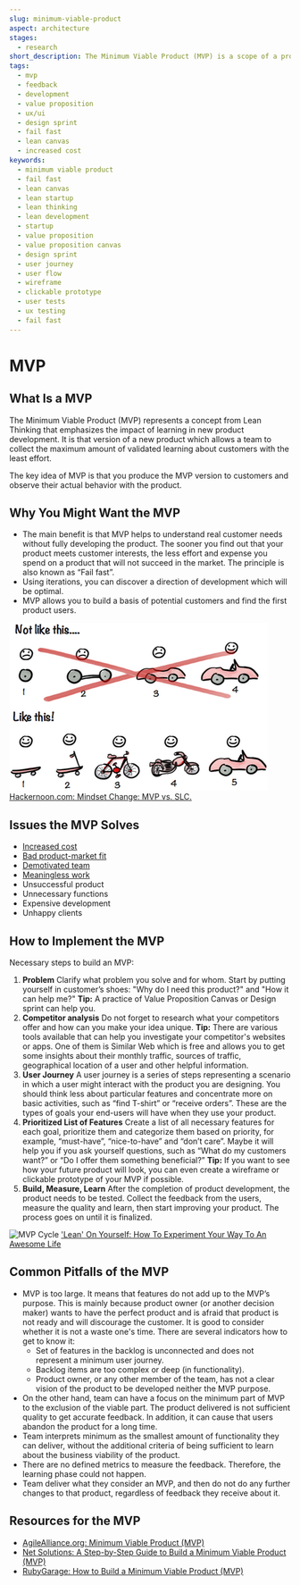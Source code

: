```yaml
---
slug: minimum-viable-product
aspect: architecture
stages:
  - research
short_description: The Minimum Viable Product (MVP) is a scope of a product with the smallest possible functionality which is able to provide meaningful feedback from users.
tags:
  - mvp
  - feedback
  - development
  - value proposition
  - ux/ui
  - design sprint
  - fail fast
  - lean canvas
  - increased cost
keywords:
  - minimum viable product
  - fail fast
  - lean canvas
  - lean startup
  - lean thinking
  - lean development
  - startup
  - value proposition
  - value proposition canvas
  - design sprint
  - user journey
  - user flow
  - wireframe
  - clickable prototype
  - user tests
  - ux testing
  - fail fast
---
```


# MVP

## What Is a MVP

The Minimum Viable Product (MVP) represents a concept from Lean Thinking that emphasizes the impact of learning in new product development. It is that version of a new product which allows a team to collect the maximum amount of validated learning about customers with the least effort.

The key idea of MVP is that you produce the MVP version to customers and observe their actual behavior with the product.

## Why You Might Want the MVP

- The main benefit is that MVP helps to understand real customer needs without fully developing the product. The sooner you find out that your product meets customer interests, the less effort and expense you spend on a product that will not succeed in the market. The principle is also known as “Fail fast”.
- Using iterations, you can discover a direction of development which will be optimal.
- MVP allows you to build a basis of potential customers and find the first product users.

![MVP](/files/mvp.png)
[Hackernoon.com: Mindset Change: MVP vs. SLC.](https://hackernoon.com/mindset-change-mvp-vs-slc-d087a7f87be3)

## Issues the MVP Solves

- [Increased cost](/issues/increased-cost)
- [Bad product-market fit](/issues/bad-product-market-fit)
- [Demotivated team](/issues/demotivated-team)
- [Meaningless work](/issues/meaningless-work)
- Unsuccessful product
- Unnecessary functions
- Expensive development
- Unhappy clients

## How to Implement the MVP

Necessary steps to build an MVP:

1. **Problem**
   Clarify what problem you solve and for whom. Start by putting yourself in customer’s shoes: "Why do I need this product?" and "How it can help me?"
   **Tip:** A practice of Value Proposition Canvas or Design sprint can help you.
2. **Competitor analysis**
   Do not forget to research what your competitors offer and how can you make your idea unique.
   **Tip:** There are various tools available that can help you investigate your competitor's websites or apps. One of them is Similar Web which is free and allows you to get some insights about their monthly traffic, sources of traffic, geographical location of a user and other helpful information.
3. **User Journey**
   A user journey is a series of steps representing a scenario in which a user might interact with the product you are designing. You should think less about particular features and concentrate more on basic activities, such as “find T-shirt” or “receive orders”. These are the types of goals your end-users will have when they use your product.
4. **Prioritized List of Features**
   Create a list of all necessary features for each goal, prioritize them and categorize them based on priority, for example, “must-have”, “nice-to-have” and “don’t care”. Maybe it will help you if you ask yourself questions, such as “What do my customers want?” or “Do I offer them something beneficial?”
   **Tip:** If you want to see how your future product will look, you can even create a wireframe or clickable prototype of your MVP if possible.
5. **Build, Measure, Learn**
   After the completion of product development, the product needs to be tested. Collect the feedback from the users, measure the quality and learn, then start improving your product. The process goes on until it is finalized.

![MVP Cycle](/files/mvp_cycle.png)
['Lean' On Yourself: How To Experiment Your Way To An Awesome Life](https://medium.com/@Tara_Velis/lean-on-yourself-how-to-experiment-your-way-to-an-awesome-life-c8aa3365555f)

## Common Pitfalls of the MVP

- MVP is too large. It means that features do not add up to the MVP’s purpose. This is mainly because product owner (or another decision maker) wants to have the perfect product and is afraid that product is not ready and will discourage the customer. It is good to consider whether it is not a waste one's time. There are several indicators how to get to know it:
  - Set of features in the backlog is unconnected and does not represent a minimum user journey.
  - Backlog items are too complex or deep (in functionality).
  - Product owner, or any other member of the team, has not a clear vision of the product to be developed neither the MVP purpose.
- On the other hand, team can have a focus on the minimum part of MVP to the exclusion of the viable part. The product delivered is not sufficient quality to get accurate feedback. In addition, it can cause that users abandon the product for a long time.
- Team interprets minimum as the smallest amount of functionality they can deliver, without the additional criteria of being sufficient to learn about the business viability of the product.
- There are no defined metrics to measure the feedback. Therefore, the learning phase could not happen.
- Team deliver what they consider an MVP, and then do not do any further changes to that product, regardless of feedback they receive about it.

## Resources for the MVP

- [AgileAlliance.org: Minimum Viable Product (MVP)](https://www.agilealliance.org/glossary/mvp)
- [Net Solutions: A Step-by-Step Guide to Build a Minimum Viable Product (MVP)](https://www.netsolutions.com/insights/how-to-build-an-mvp-minimum-viable-product-a-step-by-step-guide/)
- [RubyGarage: How to Build a Minimum Viable Product (MVP)](https://rubygarage.org/blog/how-to-build-a-minimum-viable-product)
